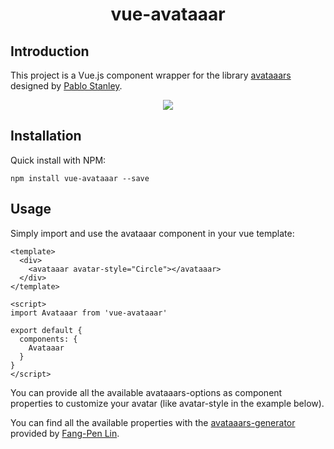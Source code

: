 <h1 align="center">vue-avataaar</h1>

## Introduction

This project is a Vue.js component wrapper for the library [avataaars](https://avataaars.com/) designed by [Pablo Stanley](https://twitter.com/pablostanley).

<p align="center">
<img src="https://avataaars.io/?avatarStyle=Circle&accessoriesType=Prescription02&clotheColor=Red&clotheType=Hoodie&eyeType=Wink&facialHairType=Blank&hairColor=Black&skinColor=Light&topType=ShortHairShortFlat">
</p>

## Installation
Quick install with NPM:

```
npm install vue-avataaar --save
```

## Usage
Simply import and use the avataaar component in your vue template:

```vue
<template>
  <div>
    <avataaar avatar-style="Circle"></avataaar>
  </div>
</template>

<script>
import Avataaar from 'vue-avataaar'

export default {
  components: {
    Avataaar
  }
}
</script>
```
You can provide all the available avataaars-options as component properties to customize your avatar (like avatar-style in the example below).

You can find all the available properties with the [avataaars-generator](https://getavataaars.com/) provided by [Fang-Pen Lin](https://twitter.com/fangpenlin).
